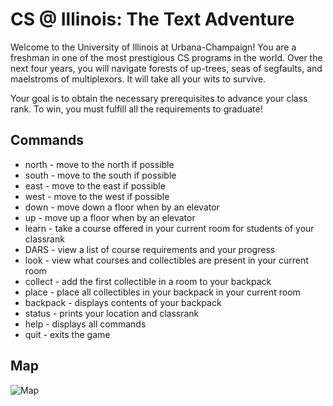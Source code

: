 # CS @ Illinois: The Text Adventure
Welcome to the University of Illinois at Urbana-Champaign!  You are a freshman in one of the most prestigious CS programs in the world.  Over the next four years, you will navigate forests of up-trees, seas of segfaults, and maelstroms of multiplexors.  It will take all your wits to survive.

Your goal is to obtain the necessary prerequisites to advance your class rank. To win, you must fulfill all the requirements to graduate!

## Commands
- north        -        move to the north if possible
- south        -        move to the south if possible
- east         -        move to the east if possible
- west         -        move to the west if possible
- down         -        move down a floor when by an elevator
- up           -        move up a floor when by an elevator
- learn        -        take a course offered in your current room for students of your classrank
- DARS         -        view a list of course requirements and your progress
- look         -        view what courses and collectibles are present in your current room
- collect      -        add the first collectible in a room to your backpack
- place        -        place all collectibles in your backpack in your current room
- backpack     -        displays contents of your backpack
- status       -        prints your location and classrank
- help         -        displays all commands
- quit         -        exits the game

## Map
![Map](https://github.com/Togira/CS296-25-Honors-Project/blob/bug-fixes/doc/Resources/EngineeringCampusMap.png)
